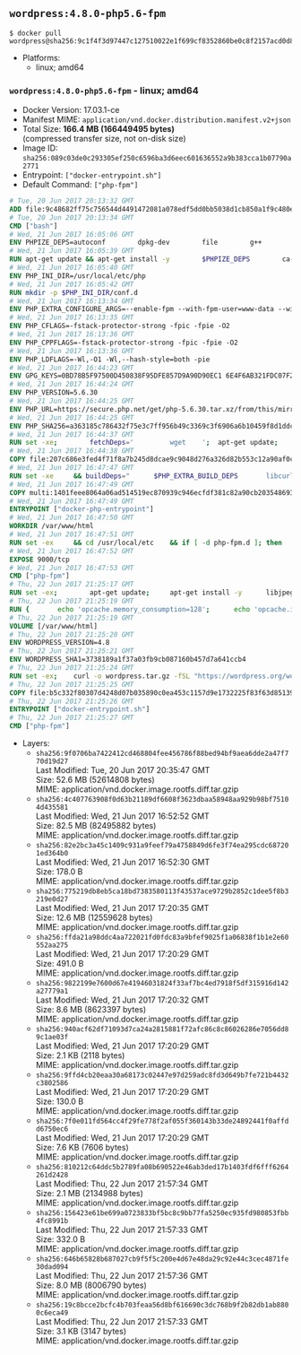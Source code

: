 ## `wordpress:4.8.0-php5.6-fpm`

```console
$ docker pull wordpress@sha256:9c1f4f3d97447c127510022e1f699cf8352860be0c8f2157acd0d8382b458dca
```

-	Platforms:
	-	linux; amd64

### `wordpress:4.8.0-php5.6-fpm` - linux; amd64

-	Docker Version: 17.03.1-ce
-	Manifest MIME: `application/vnd.docker.distribution.manifest.v2+json`
-	Total Size: **166.4 MB (166449495 bytes)**  
	(compressed transfer size, not on-disk size)
-	Image ID: `sha256:089c03de0c293305ef250c6596ba3d6eec601636552a9b383cca1b07790a2771`
-	Entrypoint: `["docker-entrypoint.sh"]`
-	Default Command: `["php-fpm"]`

```dockerfile
# Tue, 20 Jun 2017 20:13:32 GMT
ADD file:9c48682ff75c756544d4491472081a078edf5dd0bb5038d1cb850a1f9c480e3e in / 
# Tue, 20 Jun 2017 20:13:34 GMT
CMD ["bash"]
# Wed, 21 Jun 2017 16:05:06 GMT
ENV PHPIZE_DEPS=autoconf 		dpkg-dev 		file 		g++ 		gcc 		libc-dev 		libpcre3-dev 		make 		pkg-config 		re2c
# Wed, 21 Jun 2017 16:05:39 GMT
RUN apt-get update && apt-get install -y 		$PHPIZE_DEPS 		ca-certificates 		curl 		libedit2 		libsqlite3-0 		libxml2 		xz-utils 	--no-install-recommends && rm -r /var/lib/apt/lists/*
# Wed, 21 Jun 2017 16:05:40 GMT
ENV PHP_INI_DIR=/usr/local/etc/php
# Wed, 21 Jun 2017 16:05:42 GMT
RUN mkdir -p $PHP_INI_DIR/conf.d
# Wed, 21 Jun 2017 16:13:34 GMT
ENV PHP_EXTRA_CONFIGURE_ARGS=--enable-fpm --with-fpm-user=www-data --with-fpm-group=www-data
# Wed, 21 Jun 2017 16:13:35 GMT
ENV PHP_CFLAGS=-fstack-protector-strong -fpic -fpie -O2
# Wed, 21 Jun 2017 16:13:36 GMT
ENV PHP_CPPFLAGS=-fstack-protector-strong -fpic -fpie -O2
# Wed, 21 Jun 2017 16:13:36 GMT
ENV PHP_LDFLAGS=-Wl,-O1 -Wl,--hash-style=both -pie
# Wed, 21 Jun 2017 16:44:23 GMT
ENV GPG_KEYS=0BD78B5F97500D450838F95DFE857D9A90D90EC1 6E4F6AB321FDC07F2C332E3AC2BF0BC433CFC8B3
# Wed, 21 Jun 2017 16:44:24 GMT
ENV PHP_VERSION=5.6.30
# Wed, 21 Jun 2017 16:44:25 GMT
ENV PHP_URL=https://secure.php.net/get/php-5.6.30.tar.xz/from/this/mirror PHP_ASC_URL=https://secure.php.net/get/php-5.6.30.tar.xz.asc/from/this/mirror
# Wed, 21 Jun 2017 16:44:25 GMT
ENV PHP_SHA256=a363185c786432f75e3c7ff956b49c3369c3f6906a6b10459f8d1ddc22f70805 PHP_MD5=68753955a8964ae49064c6424f81eb3e
# Wed, 21 Jun 2017 16:44:37 GMT
RUN set -xe; 		fetchDeps=' 		wget 	'; 	apt-get update; 	apt-get install -y --no-install-recommends $fetchDeps; 	rm -rf /var/lib/apt/lists/*; 		mkdir -p /usr/src; 	cd /usr/src; 		wget -O php.tar.xz "$PHP_URL"; 		if [ -n "$PHP_SHA256" ]; then 		echo "$PHP_SHA256 *php.tar.xz" | sha256sum -c -; 	fi; 	if [ -n "$PHP_MD5" ]; then 		echo "$PHP_MD5 *php.tar.xz" | md5sum -c -; 	fi; 		if [ -n "$PHP_ASC_URL" ]; then 		wget -O php.tar.xz.asc "$PHP_ASC_URL"; 		export GNUPGHOME="$(mktemp -d)"; 		for key in $GPG_KEYS; do 			gpg --keyserver ha.pool.sks-keyservers.net --recv-keys "$key"; 		done; 		gpg --batch --verify php.tar.xz.asc php.tar.xz; 		rm -r "$GNUPGHOME"; 	fi; 		apt-get purge -y --auto-remove $fetchDeps
# Wed, 21 Jun 2017 16:44:38 GMT
COPY file:207c686e3fed4f71f8a7b245d8dcae9c9048d276a326d82b553c12a90af0c0ca in /usr/local/bin/ 
# Wed, 21 Jun 2017 16:47:47 GMT
RUN set -xe 	&& buildDeps=" 		$PHP_EXTRA_BUILD_DEPS 		libcurl4-openssl-dev 		libedit-dev 		libsqlite3-dev 		libssl-dev 		libxml2-dev 	" 	&& apt-get update && apt-get install -y $buildDeps --no-install-recommends && rm -rf /var/lib/apt/lists/* 		&& export CFLAGS="$PHP_CFLAGS" 		CPPFLAGS="$PHP_CPPFLAGS" 		LDFLAGS="$PHP_LDFLAGS" 	&& docker-php-source extract 	&& cd /usr/src/php 	&& gnuArch="$(dpkg-architecture --query DEB_BUILD_GNU_TYPE)" 	&& debMultiarch="$(dpkg-architecture --query DEB_BUILD_MULTIARCH)" 	&& ./configure 		--build="$gnuArch" 		--with-config-file-path="$PHP_INI_DIR" 		--with-config-file-scan-dir="$PHP_INI_DIR/conf.d" 				--disable-cgi 				--enable-ftp 		--enable-mbstring 		--enable-mysqlnd 				--with-curl 		--with-libedit 		--with-openssl 		--with-zlib 				--with-pcre-regex=/usr 		--with-libdir="lib/$debMultiarch" 				$PHP_EXTRA_CONFIGURE_ARGS 	&& make -j "$(nproc)" 	&& make install 	&& { find /usr/local/bin /usr/local/sbin -type f -executable -exec strip --strip-all '{}' + || true; } 	&& make clean 	&& cd / 	&& docker-php-source delete 		&& apt-get purge -y --auto-remove -o APT::AutoRemove::RecommendsImportant=false $buildDeps 		&& pecl update-channels 	&& rm -rf /tmp/pear ~/.pearrc
# Wed, 21 Jun 2017 16:47:49 GMT
COPY multi:1401feee8064a06ad514519ec870939c946ecfdf381c82a90cb2035486938ee9 in /usr/local/bin/ 
# Wed, 21 Jun 2017 16:47:49 GMT
ENTRYPOINT ["docker-php-entrypoint"]
# Wed, 21 Jun 2017 16:47:50 GMT
WORKDIR /var/www/html
# Wed, 21 Jun 2017 16:47:51 GMT
RUN set -ex 	&& cd /usr/local/etc 	&& if [ -d php-fpm.d ]; then 		sed 's!=NONE/!=!g' php-fpm.conf.default | tee php-fpm.conf > /dev/null; 		cp php-fpm.d/www.conf.default php-fpm.d/www.conf; 	else 		mkdir php-fpm.d; 		cp php-fpm.conf.default php-fpm.d/www.conf; 		{ 			echo '[global]'; 			echo 'include=etc/php-fpm.d/*.conf'; 		} | tee php-fpm.conf; 	fi 	&& { 		echo '[global]'; 		echo 'error_log = /proc/self/fd/2'; 		echo; 		echo '[www]'; 		echo '; if we send this to /proc/self/fd/1, it never appears'; 		echo 'access.log = /proc/self/fd/2'; 		echo; 		echo 'clear_env = no'; 		echo; 		echo '; Ensure worker stdout and stderr are sent to the main error log.'; 		echo 'catch_workers_output = yes'; 	} | tee php-fpm.d/docker.conf 	&& { 		echo '[global]'; 		echo 'daemonize = no'; 		echo; 		echo '[www]'; 		echo 'listen = [::]:9000'; 	} | tee php-fpm.d/zz-docker.conf
# Wed, 21 Jun 2017 16:47:52 GMT
EXPOSE 9000/tcp
# Wed, 21 Jun 2017 16:47:53 GMT
CMD ["php-fpm"]
# Thu, 22 Jun 2017 21:25:17 GMT
RUN set -ex; 		apt-get update; 	apt-get install -y 		libjpeg-dev 		libpng12-dev 	; 	rm -rf /var/lib/apt/lists/*; 		docker-php-ext-configure gd --with-png-dir=/usr --with-jpeg-dir=/usr; 	docker-php-ext-install gd mysqli opcache
# Thu, 22 Jun 2017 21:25:19 GMT
RUN { 		echo 'opcache.memory_consumption=128'; 		echo 'opcache.interned_strings_buffer=8'; 		echo 'opcache.max_accelerated_files=4000'; 		echo 'opcache.revalidate_freq=2'; 		echo 'opcache.fast_shutdown=1'; 		echo 'opcache.enable_cli=1'; 	} > /usr/local/etc/php/conf.d/opcache-recommended.ini
# Thu, 22 Jun 2017 21:25:19 GMT
VOLUME [/var/www/html]
# Thu, 22 Jun 2017 21:25:20 GMT
ENV WORDPRESS_VERSION=4.8
# Thu, 22 Jun 2017 21:25:21 GMT
ENV WORDPRESS_SHA1=3738189a1f37a03fb9cb087160b457d7a641ccb4
# Thu, 22 Jun 2017 21:25:24 GMT
RUN set -ex; 	curl -o wordpress.tar.gz -fSL "https://wordpress.org/wordpress-${WORDPRESS_VERSION}.tar.gz"; 	echo "$WORDPRESS_SHA1 *wordpress.tar.gz" | sha1sum -c -; 	tar -xzf wordpress.tar.gz -C /usr/src/; 	rm wordpress.tar.gz; 	chown -R www-data:www-data /usr/src/wordpress
# Thu, 22 Jun 2017 21:25:25 GMT
COPY file:b5c332f80307d4248d07b035890c0ea453c1157d9e1732225f83f63d851392b5 in /usr/local/bin/ 
# Thu, 22 Jun 2017 21:25:26 GMT
ENTRYPOINT ["docker-entrypoint.sh"]
# Thu, 22 Jun 2017 21:25:27 GMT
CMD ["php-fpm"]
```

-	Layers:
	-	`sha256:9f0706ba7422412cd468804fee456786f88bed94bf9aea6dde2a47f770d19d27`  
		Last Modified: Tue, 20 Jun 2017 20:35:47 GMT  
		Size: 52.6 MB (52614808 bytes)  
		MIME: application/vnd.docker.image.rootfs.diff.tar.gzip
	-	`sha256:4c407763908f0d63b21189df6608f3623dbaa58948aa929b98bf75104d435581`  
		Last Modified: Wed, 21 Jun 2017 16:52:52 GMT  
		Size: 82.5 MB (82495882 bytes)  
		MIME: application/vnd.docker.image.rootfs.diff.tar.gzip
	-	`sha256:82e2bc3a45c1409c931a9feef79a4758849d6fe3f74ea295cdc687201ed364b0`  
		Last Modified: Wed, 21 Jun 2017 16:52:30 GMT  
		Size: 178.0 B  
		MIME: application/vnd.docker.image.rootfs.diff.tar.gzip
	-	`sha256:775219db8eb5ca18bd7383580113f43537ace9729b2852c1dee5f8b3219e0d27`  
		Last Modified: Wed, 21 Jun 2017 17:20:35 GMT  
		Size: 12.6 MB (12559628 bytes)  
		MIME: application/vnd.docker.image.rootfs.diff.tar.gzip
	-	`sha256:ffda21a98ddc4aa722021fd0fdc83a9bfef9025f1a06838f1b1e2e60552aa275`  
		Last Modified: Wed, 21 Jun 2017 17:20:29 GMT  
		Size: 491.0 B  
		MIME: application/vnd.docker.image.rootfs.diff.tar.gzip
	-	`sha256:9822199e7600d67e41946031824f33af7bc4ed7918f5df315916d142a27779a1`  
		Last Modified: Wed, 21 Jun 2017 17:20:32 GMT  
		Size: 8.6 MB (8623397 bytes)  
		MIME: application/vnd.docker.image.rootfs.diff.tar.gzip
	-	`sha256:940acf62df71093d7ca24a2815881f72afc86c8c86026286e7056dd89c1ae03f`  
		Last Modified: Wed, 21 Jun 2017 17:20:29 GMT  
		Size: 2.1 KB (2118 bytes)  
		MIME: application/vnd.docker.image.rootfs.diff.tar.gzip
	-	`sha256:9ffd4cb20eaa30a68173c02447e97d259adc8fd3d649b7fe721b4432c3802586`  
		Last Modified: Wed, 21 Jun 2017 17:20:29 GMT  
		Size: 130.0 B  
		MIME: application/vnd.docker.image.rootfs.diff.tar.gzip
	-	`sha256:7f0e011fd564cc4f29fe778f2af055f360143b33de24892441f0affdd6750ec6`  
		Last Modified: Wed, 21 Jun 2017 17:20:29 GMT  
		Size: 7.6 KB (7606 bytes)  
		MIME: application/vnd.docker.image.rootfs.diff.tar.gzip
	-	`sha256:810212c64ddc5b2789fa08b690522e46ab3ded17b1403fdf6fff6264261d2428`  
		Last Modified: Thu, 22 Jun 2017 21:57:34 GMT  
		Size: 2.1 MB (2134988 bytes)  
		MIME: application/vnd.docker.image.rootfs.diff.tar.gzip
	-	`sha256:156423e61be699a0723833bf5bc8c9bb77fa5250ec935fd980853fbb4fc8991b`  
		Last Modified: Thu, 22 Jun 2017 21:57:33 GMT  
		Size: 332.0 B  
		MIME: application/vnd.docker.image.rootfs.diff.tar.gzip
	-	`sha256:646b65828b687027cb9f5f5c200e4d67e48da29c92e44c3cec4871fe30dad094`  
		Last Modified: Thu, 22 Jun 2017 21:57:36 GMT  
		Size: 8.0 MB (8006790 bytes)  
		MIME: application/vnd.docker.image.rootfs.diff.tar.gzip
	-	`sha256:19c8bcce2bcfc4b703feaa56d8bf616690c3dc768b9f2b82db1ab8800c6eca49`  
		Last Modified: Thu, 22 Jun 2017 21:57:33 GMT  
		Size: 3.1 KB (3147 bytes)  
		MIME: application/vnd.docker.image.rootfs.diff.tar.gzip
